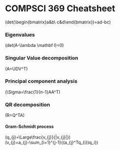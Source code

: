 # COMPSCI 369 Cheatsheet

\(det(\begin{bmatrix}a&b\\ c&d\end{bmatrix})=ad-bc\)

### Eigenvalues
\(det(A-\lambda \mathbf I)=0\)

### Singular Value decomposition
\(A=UDV^T\)

### Principal component analysis
\(\Sigma=\frac{1}{n-1}AA^T\)

### QR decomposition
\(R=Q^TA\)

#### Gram-Schmidt process
\(q_{j}=\Large\frac{v_{j}}{|v_{j}|}\)  
\(v_{j}=a_{j}-\sum_{i=1}^{j-1}{(a_{j}^Tq_{i})q_i}\)
